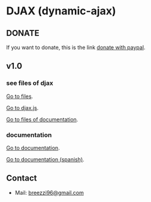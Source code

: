 # DJAX (dynamic-ajax)

## DONATE
If you want to donate, this is the link [donate with paypal](https://www.paypal.com). 

## v1.0
### see files of djax
[Go to files](https://github.com/breezzi/jquery-djax/tree/master/1.0).

[Go to djax.js](https://github.com/breezzi/jquery-djax/blob/master/1.0/jquery3.3.1.djax1.0.min.js).

[Go to files of documentation](https://github.com/breezzi/jquery-djax/tree/master/1.0/documentation).
### documentation
[Go to documentation](http://jquery-djax.herokuapp.com).

[Go to documentation (spanish)](http://jquery-djax.herokuapp.com/es).

## Contact
- Mail: breezzi96@gmail.com